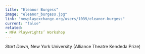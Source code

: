 ```yaml
---
title: "Eleanor Burgess"
image: "eleanor_burgess.jpg"
link: "newplayexchange.org/users/1039/eleanor-burgess"
current: "false"
related:
- MFA Playwrights’ Workshop
---
```


*Start Down*, New York University (Alliance Theatre Kendeda Prize)
